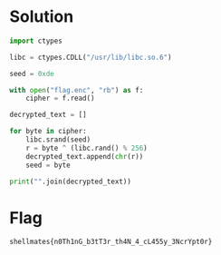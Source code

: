# Solution
```py
import ctypes

libc = ctypes.CDLL("/usr/lib/libc.so.6")

seed = 0xde

with open("flag.enc", "rb") as f:
    cipher = f.read()

decrypted_text = []

for byte in cipher:
    libc.srand(seed)
    r = byte ^ (libc.rand() % 256)
    decrypted_text.append(chr(r))
    seed = byte

print("".join(decrypted_text))
```

# Flag
`shellmates{n0Th1nG_b3tT3r_th4N_4_cL455y_3NcrYpt0r}`